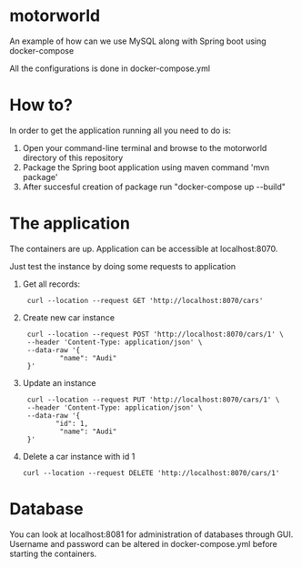 # motorworld
An example of how can we use MySQL along with Spring boot using docker-compose

All the configurations is done in docker-compose.yml


# How to?
In order to get the application running all you need to do is:
  1. Open your command-line terminal and browse to the motorworld directory of this repository
  2. Package the Spring boot application using maven command 'mvn package'
  3. After succesful creation of package run "docker-compose up --build"
  
# The application
The containers are up. Application can be accessible at localhost:8070.

Just test the instance by doing some requests to application

1. Get all records:
        
        curl --location --request GET 'http://localhost:8070/cars' 

2. Create new car instance 

        curl --location --request POST 'http://localhost:8070/cars/1' \
        --header 'Content-Type: application/json' \
        --data-raw '{
                "name": "Audi"
        }'

3. Update an instance 

        curl --location --request PUT 'http://localhost:8070/cars/1' \
        --header 'Content-Type: application/json' \
        --data-raw '{
               "id": 1,
                "name": "Audi"
        }'
 
 4. Delete a car instance with id 1
 
        curl --location --request DELETE 'http://localhost:8070/cars/1'
 # Database
You can look at localhost:8081 for administration of databases through GUI. Username and password can be altered in docker-compose.yml before starting the containers.
